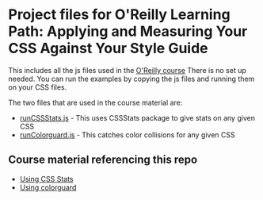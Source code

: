 # Project files for O'Reilly Learning Path: Applying and Measuring Your CSS Against Your Style Guide
This includes all the js files used in the [O'Reilly course](https://www.safaribooksonline.com/library/view/applying-and-measuring/9781491994108/)
There is no set up needed. You can run the examples by copying the js files and running them on your CSS files. 

The two files that are used in the course material are:
* [runCSSStats.js](https://github.com/archana-s/css-tools-casestudy/blob/master/runCSSStats.js) - This uses CSSStats package to give stats on any given CSS
* [runColorguard.js](https://github.com/archana-s/css-tools-casestudy/blob/master/runColorguard.js) - This catches color collisions for any given CSS

## Course material referencing this repo
* [Using CSS Stats](https://www.safaribooksonline.com/library/view/applying-and-measuring/9781491994108/video316817.html)
* [Using colorguard](https://www.safaribooksonline.com/library/view/applying-and-measuring/9781491994108/video316819.html)


